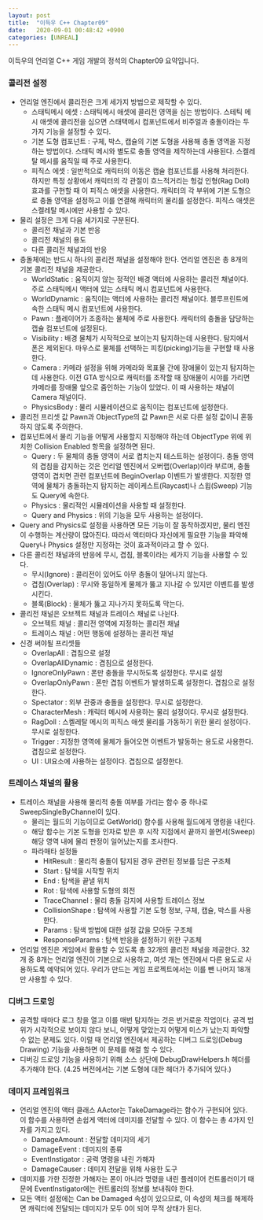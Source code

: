 ```yaml
---
layout: post
title:  "이득우 C++ Chapter09"
date:   2020-09-01 00:48:42 +0900
categories: [UNREAL]
---
```


이득우의 언리얼 C++ 게임 개발의 정석의 Chapter09 요약입니다.

### 콜리전 설정
- 언리얼 엔진에서 콜리전은 크게 세가지 방법으로 제작할 수 있다.
    - 스태틱메시 에셋 : 스태틱메시 애셋에 콜리전 영역을 심는 방법이다. 스테틱 메시 애셋에 콜리전을 심으면 스태택메시 컴포넌트에서 비주얼과 충돌이라는 두가지 기능을 설정할 수 있다.
    - 기본 도형 컴포넌트 : 구체, 박스, 캡슐의 기본 도형을 사용해 충돌 영역을 지정하는 방법이다. 스태틱 메시와 별도로 충돌 영역을 제작하는데 사용된다. 스켈레탈 메시를 움직일 때 주로 사용한다.
    - 피직스 에셋 : 일반적으로 캐릭터의 이동은 캡슐 컴포넌트를 사용해 처리한다. 하지만 특정 상황에서 캐릭터의 각 관절이 흐느적거리는 헝겊 인형(Rag Doll)효과를 구현할 때 이 피직스 애셋을 사용한다. 캐릭터의 각 부위에 기본 도형으로 충돌 영역을 설정하고 이를 연결해 캐릭터의 물리를 설정한다. 피직스 애셋은 스켈레탈 메시에만 사용할 수 있다.
- 물리 설정은 크게 다음 세가지로 구분된다.
    - 콜리전 채널과 기본 반응
    - 콜리전 채널의 용도
    - 다른 콜리전 채널과의 반응
- 충돌체에는 반드시 하나의 콜리전 채널을 설정해야 한다. 언리얼 엔진은 총 8개의 기본 콜리전 채널을 제공한다.
    - WorldStatic : 움직이지 않는 정적인 배경 액터에 사용하는 콜리전 채널이다. 주로 스태틱메시 액터에 있는 스태틱 메시 컴포넌트에 사용한다.
    - WorldDynamic : 움직이는 액터에 사용하는 콜리전 채널이다. 블루프린트에 속한 스태틱 메시 컴포넌트에 사용한다.
    - Pawn : 플레이어가 조종하는 물체에 주로 사용한다. 캐릭터의 충돌을 담당하는 캡슐 컴포넌트에 설정된다.
    - Visibility : 배경 물체가 시작적으로 보이는지 탐지하는데 사용한다. 탐지에서 폰은 제외된다. 마우스로 물체를 선택하는 피킹(picking)기능을 구현할 때 사용한다.
    - Camera : 카메라 설정을 위해 카메라와 목표물 간에 장애물이 있는지 탐지하는데 사용한다. 이전 GTA 방식으로 캐릭터를 조작할 때 장애물이 시야를 가리면 카메라를 장애물 앞으로 줌인하는 기능이 있었다. 이 때 사용하는 채널이 Camera 채널이다.
    - PhysicsBody : 물리 시뮬레이션으로 움직이는 컴포넌트에 설정한다.
- 콜리전 프리셋 값 Pawn과 ObjectType의 값 Pawn은 서로 다른 설정 값이니 혼동하지 않도록 주의한다.
- 컴포넌트에서 물리 기능을 어떻게 사용할지 지정해야 하는데 ObjectType 위에 위치한 Collision Enabled 항목을 설정하면 된다.
    - Query : 두 물체의 충돌 영역이 서로 켭치는지 테스트하는 설정이다. 충돌 영역의 겹침을 감지하는 것은 언리얼 엔진에서 오버랩(Overlap)이라 부르며, 충돌 영역이 겹치면 관련 컴포넌트에 BeginOverlap 이벤트가 발생한다. 지정한 영역에 물체가 충돌하는지 탐지하는 레이케스트(Raycast)나 스윕(Sweep) 기능도 Query에 속한다.
    - Physics : 물리적인 시뮬레이션을 사용할 때 설정한다.
    - Query and Physics : 위의 기능을 모두 사용하는 설정이다.
- Query and Physics로 설정을 사용하면 모든 기능이 잘 동작하겠지만, 물리 엔진이 수행하는 계산량이 많아진다. 따라서 액터마다 자신에게 필요한 기능을 파악해 Query나 Physics 설정만 지정하는 것이 효과적이라고 할 수 있다.
- 다른 콜리전 채널과의 반응에 무시, 겹침, 블록이라는 세가지 기능을 사용할 수 있다.
    - 무시(Ignore) : 콜리전이 있어도 아무 충돌이 일어나지 않는다.
    - 겹침(Overlap) : 무시와 동일하게 물체가 뚫고 지나갈 수 있지만 이벤트를 발생시킨다.
    - 블록(Block) : 물체가 뚫고 지나가지 못하도록 막는다.
- 콜리전 채널은 오브젝트 채널과 트레이스 채널로 나뉜다.
    - 오브젝트 채널 : 콜리전 영역에 지정하는 콜리전 채널
    - 트레이스 채널 : 어떤 행동에 설정하는 콜리전 채널
- 신경 써야될 프리셋들
    - OverlapAll : 겹침으로 설정
    - OverlapAllDynamic : 겹침으로 설정한다.
    - IgnoreOnlyPawn : 폰만 충돌을 무시하도록 설정한다. 무시로 설정
    - OverlapOnlyPawn : 폰만 겹침 이벤트가 발생하도록 설정한다. 겹침으로 설정한다.
    - Spectator : 외부 관중과 충돌을 설정한다. 무시로 설정한다.
    - CharacterMesh : 캐릭터 메시에 사용하는 물리 설정이다. 무시로 설정한다.
    - RagDoll : 스켈레탈 메시의 피직스 애셋 물리를 가동하기 위한 물리 설정이다. 무시로 설정한다.
    - Trigger : 지정한 영역에 물체가 들어오면 이벤트가 발동하는 용도로 사용한다. 겹침으로 설정한다.
    - UI : UI요소에 사용하는 설정이다. 겹침으로 설정한다.

### 트레이스 채널의 활용
- 트레이스 채널을 사용해 물리적 충돌 여부를 가리는 함수 중 하나로 SweepSingleByChannel이 있다.
    - 물리는 월드의 기능이므로 GetWorld() 함수를 사용해 월드에게 명령을 내린다.
    - 해당 함수는 기본 도형을 인자로 받은 후 시작 지점에서 끝까지 쓸면서(Sweep) 해당 영역 내에 물리 판정이 일어났는지를 조사한다.
    - 파라매타 설정들
        - HitResult : 물리적 충돌이 탐지된 경우 관련된 정보를 담은 구조체
        - Start : 탐색을 시작할 위치
        - End : 탐색을 끝낼 위치
        - Rot : 탐색에 사용할 도형의 회전
        - TraceChannel : 물리 충돌 감지에 사용할 트레이스 정보
        - CollisionShape : 탐색에 사용할 기본 도형 정보, 구체, 캡슐, 박스를 사용한다.
        - Params : 탐색 방법에 대한 설정 값을 모아둔 구조체
        - ResponseParams : 탐색 반응을 설정하기 위한 구조체
- 언리얼 엔진은 게임에서 활용할 수 있도록 총 32개의 콜리전 채널을 제공한다. 32개 중 8개는 언리얼 엔진이 기본으로 사용하고, 여섯 개는 엔진에서 다른 용도로 사용하도록 예약되어 있다. 우리가 만드는 게임 프로젝트에서는 이를 뺀 나머지 18개만 사용할 수 있다.

### 디버그 드로잉
- 공격할 때마다 로그 창을 열고 이를 매번 탐지하는 것은 번거로운 작업이다. 공격 범위가 시각적으로 보이지 않다 보니, 어떻게 맞았는지 어떻게 미스가 났는지 파악할 수 없는 문제도 있다. 이럴 때 언리얼 엔진에서 제공하는 디버그 드로잉(Debug Drawing) 기능을 사용하면 이 문제를 해결 할 수 있다.
- 디버깅 드로잉 기능을 사용하기 위해 소스 상단에 DebugDrawHelpers.h 헤더를 추가해야 한다. (4.25 버전에서는 기본 도형에 대한 헤더가 추가되어 있다.)

### 데미지 프레임워크
- 언리얼 엔진의 액터 클래스 AActor는 TakeDamage라는 함수가 구현되어 있다. 이 함수를 사용하면 손쉽게 액터에 데미지를 전달할 수 있다. 이 함수는 총 4가지 인자를 가지고 있다.
    - DamageAmount : 전달할 데미지의 세기
    - DamageEvent : 데미지의 종류
    - EventInstigator : 공력 명령을 내린 가해자
    - DamageCauser : 데미지 전달을 위해 사용한 도구
- 데미지를 가한 진정한 가해자는 폰이 아니라 명령을 내린 플레이어 컨트롤러이기 때문에 EventInstigator에는 컨트롤러의 정보를 보내줘야 한다.
- 모든 액터 설정에는 Can be Damaged 속성이 있으므로, 이 속성의 체크를 해제하면 캐릭터에 전달되는 데미지가 모두 0이 되어 무적 상태가 된다.
